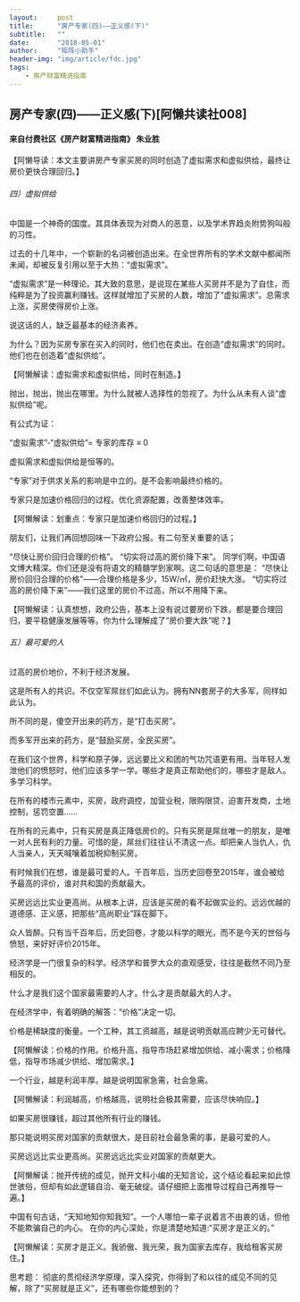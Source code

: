 ```yaml
---
layout:     post
title:      "房产专家(四)——正义感(下)"
subtitle:   ""
date:       "2018-05-01"
author:     "矩阵小助手"
header-img: "img/article/fdc.jpg"
tags:
    - 房产财富精进指南
---
```


## 房产专家(四)——正义感(下)[阿懒共读社008]
#### 来自付费社区《房产财富精进指南》 朱业胜

【阿懒导读：本文主要讲房产专家买房的同时创造了虚拟需求和虚拟供给，最终让房价更快合理回归。】

###### 四）虚拟供给
中国是一个神奇的国度。其具体表现为对商人的恶意，以及学术界趋炎附势狗叫般的习性。

过去的十几年中，一个崭新的名词被创造出来。在全世界所有的学术文献中都闻所未闻，却被反复引用以至于大热：“虚拟需求”。

“虚拟需求”是一种理论。其大致的意思，是说现在某些人买房并不是为了自住，而纯粹是为了投资赢利赚钱。这样就增加了买房的人数，增加了“虚拟需求”。总需求上涨，买房使得房价上涨。

说这话的人，缺乏最基本的经济素养。

为什么？因为买房专家在买入的同时，他们也在卖出。在创造“虚拟需求”的同时。他们也在创造着“虚拟供给”。

【阿懒解读：虚拟需求和虚拟供给，同时在制造。】

抛出，抛出，抛出在哪里。为什么就被人选择性的忽视了。为什么从未有人谈“虚拟供给”呢。

有公式为证：

“虚拟需求”-“虚拟供给”= 专家的库存 ≡ 0

虚拟需求和虚拟供给是恒等的。

“专家”对于供求关系的影响是中立的。是不会影响最终价格的。

专家只是加速价格回归的过程。优化资源配置，改善整体效率。

【阿懒解读：划重点：专家只是加速价格回归的过程。】

朋友们，让我们再回想回味一下政府公报。有二句至关重要的话；

“尽快让房价回归合理的价格”。
“切实将过高的房价降下来”。
同学们啊，中国语文博大精深。你们还是没有将语文的精髓学到家啊。这二句话的意思是：
“尽快让房价回归合理的价格”——合理价格是多少，15W/㎡，房价赶快大涨。
“切实将过高的房价降下来”——我们这里的房价不过高，所以不用降下来。

【阿懒解读：认真想想，政府公告，基本上没有说过要房价下跌，都是要合理回归，要平稳健康发展等等。你为什么理解成了“房价要大跌”呢？】

###### 五）最可爱的人
过高的房价地价，不利于经济发展。

这是所有人的共识。不仅空军屌丝们如此认为。拥有NN套房子的大多军，同样如此认为。

所不同的是，傻空开出来的药方，是“打击买房”。

而多军开出来的药方，是“鼓励买房，全民买房”。

在我们这个世界，科学和原子弹，远远要比义和团的气功咒语更有用。当年轻人发泄他们的愤怒时，他们应该多学一学。哪些才是真正帮助他们的，哪些才是敌人。多学习科学。

在所有的楼市元素中，买房，政府调控，加营业税，限购限贷，迫害开发商，土地控制，惩罚空置……

在所有的元素中，只有买房是真正降低房价的。只有买房是屌丝唯一的朋友，是唯一对人民有利的力量。可惜的是，屌丝们往往认不清这一点。却把亲人当仇人，仇人当亲人，天天喊嚷着加税抑制买房。

有时候我们在想，谁是最可爱的人。千百年后，当历史回卷至2015年，谁会被给予最高的评价，谁对共和国的贡献最大。

买房远远比实业更高尚。从根本上讲，应该是买房的看不起做实业的。远远优越的道德感、正义感，把那些“高尚职业”踩在脚下。

众人皆醉。只有当千百年后，历史回卷，才能以科学的眼光，而不是今天的世俗与愤怒，来好好评价2015年。

经济学是一门很复杂的科学。经济学和普罗大众的直观感受，往往是截然不同乃至相反的。

什么才是我们这个国家最需要的人才。什么才是贡献最大的人才。

在经济学中，有着明确的解答：“价格”决定一切。

价格是稀缺度的衡量。一个工种，其工资越高，越是说明贡献高应聘少无可替代。

【阿懒解读：价格的作用。价格升高，指导市场赶紧增加供给、减小需求；价格降低，指导市场减少供给、增加需求。】

一个行业，越是利润丰厚。越是说明国家急需，社会急需。

【阿懒解读：利润越高，价格越高，说明社会极其需要，应该尽快响应。】

如果买房很赚钱，超过其他所有行业的赚钱。

那只能说明买房对国家的贡献很大，是目前社会最急需的事，是最可爱的人。

买房远远比实业更高尚。买房远远比实业对国家的贡献更大。

【阿懒解读：抛开传统的成见，抛开文科小编的无知言论，这个结论看起来如此惊世骇俗，但却有如此逻辑自洽、毫无破绽。请仔细把上面推导过程自己再推导一遍。】

中国有句古话，“天知地知你知我知”。一个人哪怕一辈子说着言不由衷的话，但他不能欺骗自己的内心。
在你的内心深处，你是清楚地知道:“买房才是正义的。”

【阿懒解读：买房才是正义。我骄傲、我光荣，我为国家去库存，我给租客买房住。】

思考题：
彻底的贯彻经济学原理，深入探究，你得到了和以往的成见不同的见解，除了“买房就是正义”，还有哪些你能想到的？

